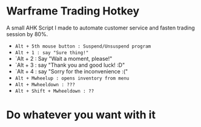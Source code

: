 # Warframe Trading Hotkey
A small AHK Script I made to automate customer service and fasten trading session by 80%.
- `Alt + 5th mouse button : Suspend/Unsuspend program`
- `Alt + 1 : say "Sure thing!"`
- `Alt + 2 : Say "Wait a moment, please!"
- `Alt + 3 : say "Thank you and good luck! :D"
- `Alt + 4 : say "Sorry for the inconvenience :("
- `Alt + Mwheelup : opens inventory from menu`
- `Alt + Mwheeldown : ???`
- `Alt + Shift + Mwheeldown : ??`


# Do whatever you want with it
